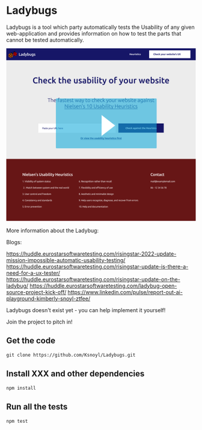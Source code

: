 # Ladybugs

Ladybugs is a tool which party automatically tests the Usability of any given web-application 
and provides information on how to test the parts that cannot be tested automatically.


[![Watch the video](prototype.png?image_play_button_size=2x&amp;image_crop_resized=960x540&amp;image_play_button=1&amp;image_play_button_color=54bbffe0)](https://youtu.be/-2Qu3AQvIZk)


More information about the Ladybug:

Blogs:

https://huddle.eurostarsoftwaretesting.com/risingstar-2022-update-mission-impossible-automatic-usability-testing/
https://huddle.eurostarsoftwaretesting.com/risingstar-update-is-there-a-need-for-a-ux-tester/
https://huddle.eurostarsoftwaretesting.com/risingstar-update-on-the-ladybug/
https://huddle.eurostarsoftwaretesting.com/ladybug-open-source-project-kick-off/
https://www.linkedin.com/pulse/report-out-ai-playground-kimberly-snoyl-ztfee/

Ladybugs doesn't exist yet - you can help implement it yourself!

Join the project to pitch in!

## Get the code

    git clone https://github.com/Ksnoyl/Ladybugs.git


## Install XXX and other dependencies

    npm install


## Run all the tests

    npm test

